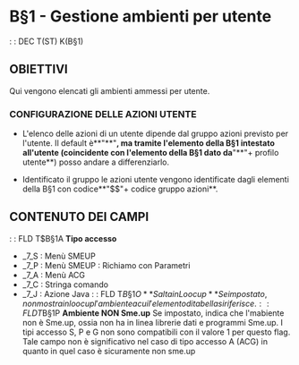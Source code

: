 # B§1 - Gestione ambienti per utente
 :  : DEC T(ST) K(B§1)
## OBIETTIVI

Qui vengono elencati gli ambienti ammessi per utente.

### CONFIGURAZIONE DELLE AZIONI UTENTE

- L'elenco delle azioni di un utente dipende dal gruppo azioni previsto per l'utente. Il
  default è**"\*\*"**, ma tramite l'elemento della B§1 intestato all'utente (coincidente con l'elemento
  della B§1 dato da**"\*\*"+ profilo utente**) posso andare a differenziarlo.

- Identificato il gruppo le azioni utente vengono identificate dagli elementi della B§1
  con codice**"$$"+ codice gruppo azioni**.

## CONTENUTO DEI CAMPI
 :  : FLD T$B§1A **Tipo accesso**
- _7_S :  Menù SMEUP
- _7_P :  Menù SMEUP :  Richiamo con Parametri
- _7_A :  Menù ACG
- _7_C :  Stringa comando
- _7_J :  Azione Java
 :  : FLD T$B§1O **Salta in Loocup**
Se impostato, non mostra in loocup l'ambiente a cui l'elemento di tabella si riferisce.
 :  : FLD T$B§1P **Ambiente NON Sme.up**
Se impostato, indica che l'mabiente non è Sme.up, ossia non ha in linea librerie dati e programmi Sme.up.
I tipi accesso S, P e G non sono compatibili con il valore 1 per questo flag.
Tale campo non è significativo nel caso di tipo accesso A (ACG) in quanto in quel caso è
sicuramente non sme.up
